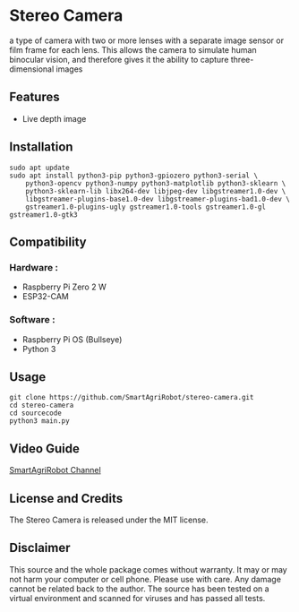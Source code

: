 # Stereo Camera
a type of camera with two or more lenses with a separate image sensor or film frame for each lens. This allows the camera to simulate human binocular vision, and therefore gives it the ability to capture three-dimensional images

## Features
* Live depth image

## Installation
```
sudo apt update
sudo apt install python3-pip python3-gpiozero python3-serial \
	python3-opencv python3-numpy python3-matplotlib python3-sklearn \
	python3-sklearn-lib libx264-dev libjpeg-dev libgstreamer1.0-dev \
	libgstreamer-plugins-base1.0-dev libgstreamer-plugins-bad1.0-dev \
	gstreamer1.0-plugins-ugly gstreamer1.0-tools gstreamer1.0-gl gstreamer1.0-gtk3
```
## Compatibility
### Hardware :
* Raspberry Pi Zero 2 W
* ESP32-CAM

### Software :
* Raspberry Pi OS (Bullseye)
* Python 3

## Usage
```
git clone https://github.com/SmartAgriRobot/stereo-camera.git
cd stereo-camera
cd sourcecode
python3 main.py
```
## Video Guide
[SmartAgriRobot Channel](https://www.youtube.com/channel/UCOgiOXJ43hnMZIsxGAZKoPQ)
## License and Credits
The Stereo Camera is released under the MIT license.

## Disclaimer
This source and the whole package comes without warranty. It may or may not harm your computer or cell phone. Please use with care. Any damage cannot be related back to the author. The source has been tested on a virtual environment and scanned for viruses and has passed all tests.
